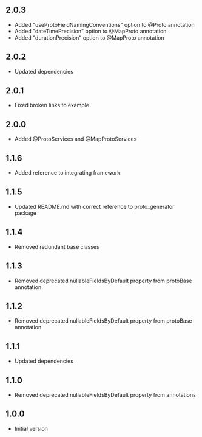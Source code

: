 ## 2.0.3

- Added "useProtoFieldNamingConventions" option to @Proto annotation
- Added "dateTimePrecision" option to @MapProto annotation
- Added "durationPrecision" option to @MapProto annotation

## 2.0.2

- Updated dependencies

## 2.0.1

- Fixed broken links to example

## 2.0.0

- Added @ProtoServices and @MapProtoServices

## 1.1.6

- Added reference to integrating framework.

## 1.1.5

- Updated README.md with correct reference to proto_generator package

## 1.1.4

- Removed redundant base classes

## 1.1.3

- Removed deprecated nullableFieldsByDefault property from protoBase annotation

## 1.1.2

- Removed deprecated nullableFieldsByDefault property from protoBase annotation

## 1.1.1

- Updated dependencies

## 1.1.0

- Removed deprecated nullableFieldsByDefault property from annotations

## 1.0.0

- Initial version




